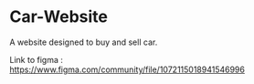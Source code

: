 # Car-Website

A website designed to buy and sell car.

Link to figma :  https://www.figma.com/community/file/1072115018941546996

